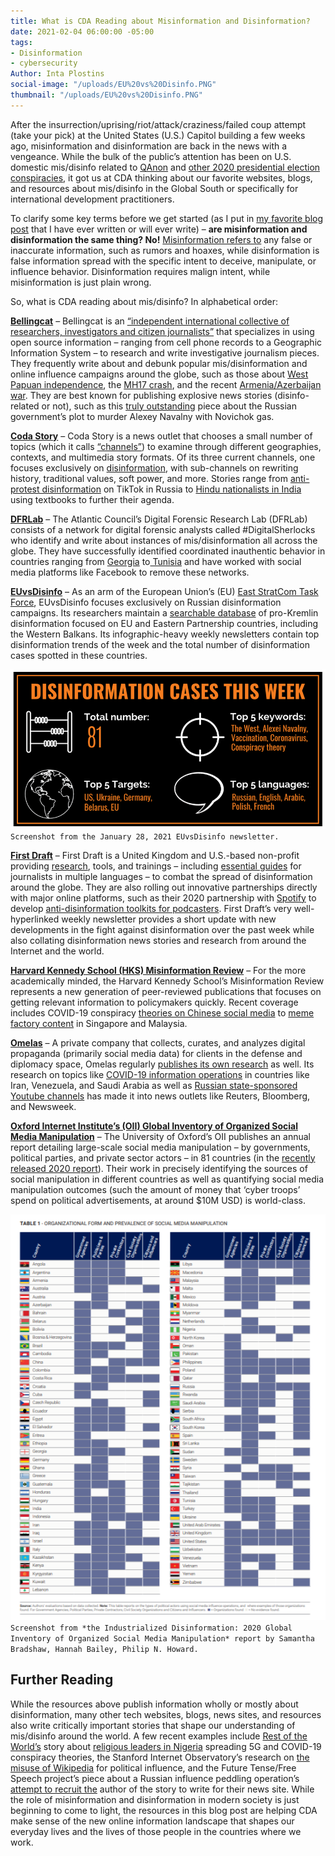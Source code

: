 ```yaml
---
title: What is CDA Reading about Misinformation and Disinformation?
date: 2021-02-04 06:00:00 -05:00
tags:
- Disinformation
- cybersecurity
Author: Inta Plostins
social-image: "/uploads/EU%20vs%20Disinfo.PNG"
thumbnail: "/uploads/EU%20vs%20Disinfo.PNG"
---
```


After the insurrection/uprising/riot/attack/craziness/failed coup attempt (take your pick) at the United States (U.S.) Capitol building a few weeks ago, misinformation and disinformation are back in the news with a vengeance. While the bulk of the public’s attention has been on U.S. domestic mis/disinfo related to [QAnon](https://www.nytimes.com/article/what-is-qanon.html) and [other 2020 presidential election conspiracies](https://www.cbsnews.com/news/presidential-election-2020-conspiracy-theories-debunked/), it got us at CDA thinking about our favorite websites, blogs, and resources about mis/disinfo in the Global South or specifically for international development practitioners.

To clarify some key terms before we get started (as I put in [my favorite blog post](https://dai-global-digital.com/disinformation-and-dating-apps-a-match-made-in-heaven-but-swipe-left-though.html) that I have ever written or will ever write) – **are misinformation and disinformation the same thing? No!** [Misinformation refers to](https://d1e2bohyu2u2w9.cloudfront.net/education/sites/default/files/backgrounder_misinformation.pdf) any false or inaccurate information, such as rumors and hoaxes, while disinformation is false information spread with the specific intent to deceive, manipulate, or influence behavior. Disinformation requires malign intent, while misinformation is just plain wrong.

So, what is CDA reading about mis/disinfo? In alphabetical order:

**[Bellingcat](https://www.bellingcat.com/)** – Bellingcat is an [“independent international collective of researchers, investigators and citizen journalists”](https://www.bellingcat.com/about/) that specializes in using open source information – ranging from cell phone records to a Geographic Information System – to research and write investigative journalism pieces. They frequently write about and debunk popular mis/disinformation and online influence campaigns around the globe, such as those about [West Papuan independence](https://www.bellingcat.com/news/2020/11/11/west-papua-new-online-influence-operation-attempts-to-sway-independence-debate/), the [MH17 crash](https://www.bellingcat.com/news/uk-and-europe/2020/11/12/the-grus-mh17-disinformation-operations-part-1-the-bonanza-media-project/), and the recent [Armenia/Azerbaijan war](https://www.bellingcat.com/news/rest-of-world/2020/10/15/an-execution-in-hadrut-karabakh/). They are best known for publishing explosive news stories (disinfo-related or not), such as this [truly outstanding](https://www.bellingcat.com/news/uk-and-europe/2020/12/14/fsb-team-of-chemical-weapon-experts-implicated-in-alexey-navalny-novichok-poisoning/) piece about the Russian government’s plot to murder Alexey Navalny with Novichok gas.

**[Coda Story](https://www.codastory.com/)** – Coda Story is a news outlet that chooses a small number of topics (which it calls [“channels”](https://www.codastory.com/stayonthestory/about-us/)) to examine through different geographies, contexts, and multimedia story formats. Of its three current channels, one focuses exclusively on [disinformation](https://www.codastory.com/disinformation/), with sub-channels on rewriting history, traditional values, soft power, and more. Stories range from [anti-protest disinformation](https://www.codastory.com/disinformation/russian-anti-protest-influencers/) on TikTok in Russia to [Hindu nationalists in India](https://www.codastory.com/disinformation/india-reframing-history/) using textbooks to further their agenda.

**[DFRLab](https://www.atlanticcouncil.org/programs/digital-forensic-research-lab/)** – The Atlantic Council’s Digital Forensic Research Lab (DFRLab) consists of a network for digital forensic analysts called #DigitalSherlocks who identify and write about instances of mis/disinformation all across the globe. They have successfully identified coordinated inauthentic behavior in countries ranging from [Georgia](https://medium.com/dfrlab/georgian-far-right-and-pro-government-actors-collaborate-in-inauthentic-facebook-network-730b9593a729) to[ Tunisia](https://medium.com/dfrlab/dfrlab-uncovers-tunisia-based-political-influence-operation-on-facebook-8c4d16b90744) and have worked with social media platforms like Facebook to remove these networks.

**[EUvsDisinfo](https://euvsdisinfo.eu/)** – As an arm of the European Union’s (EU) [East StratCom Task Force](https://eeas.europa.eu/headquarters/headquarters-homepage/2116/-questions-and-answers-about-the-east-stratcom-task-force_en), EUvsDisinfo focuses exclusively on Russian disinformation campaigns. Its researchers maintain a [searchable database](https://euvsdisinfo.eu/disinformation-cases/) of pro-Kremlin disinformation focused on EU and Eastern Partnership countries, including the Western Balkans. Its infographic-heavy weekly newsletters contain top disinformation trends of the week and the total number of disinformation cases spotted in these countries.

![EU vs Disinfo.PNG](/uploads/EU%20vs%20Disinfo.PNG)`Screenshot from the January 28, 2021 EUvsDisinfo newsletter.`

**[First Draft](https://firstdraftnews.org/)** – First Draft is a United Kingdom and U.S.-based non-profit providing [research](https://firstdraftnews.org/latest/it-matters-how-platforms-label-manipulated-media-here-are-12-principles-designers-should-follow/), tools, and trainings – including [essential guides](https://firstdraftnews.org/long-form-article/first-drafts-essential-guide-to/?mc_cid=9a5a46fa77&mc_eid=1870f58c7e) for journalists in multiple languages – to combat the spread of disinformation around the globe. They are also rolling out innovative partnerships directly with major online platforms, such as their 2020 partnership with [Spotify](https://www.spotify.com/us/) to develop [anti-disinformation toolkits for podcasters](https://firstdraftnews.org/project/us-2020-spotify-soundcheck-toolkit/). First Draft’s very well-hyperlinked weekly newsletter provides a short update with new developments in the fight against disinformation over the past week while also collating disinformation news stories and research from around the Internet and the world.

**[Harvard Kennedy School (HKS) Misinformation Review](https://misinforeview.hks.harvard.edu/#success)** – For the more academically minded, the Harvard Kennedy School’s  Misinformation Review represents a new generation of peer-reviewed publications that focuses on getting relevant information to policymakers quickly. Recent coverage includes COVID-19 conspiracy [theories on Chinese social media](https://misinforeview.hks.harvard.edu/article/conspiracy-and-debunking-narratives-about-covid-19-origins-on-chinese-social-media-how-it-started-and-who-is-to-blame/) to [meme factory content](https://misinforeview.hks.harvard.edu/article/meme-factory-cultures-and-content-pivoting-in-singapore-and-malaysia-during-covid-19/) in Singapore and Malaysia.

**[Omelas](https://www.omelas.io/)** – A private company that collects, curates, and analyzes digital propaganda (primarily social media data) for clients in the defense and diplomacy space, Omelas regularly [publishes its own research](https://www.omelas.io/thought-leadership) as well. Its research on topics like [COVID-19 information operations](https://www.omelas.io/viral-overload) in countries like Iran, Venezuela, and Saudi Arabia as well as [Russian state-sponsored Youtube channels](https://www.reuters.com/article/us-alphabet-google-youtube-russia-idUSKCN1T80JP) has made it into news outlets like Reuters, Bloomberg, and Newsweek.

**[Oxford Internet Institute’s (OII) Global Inventory of Organized Social Media Manipulation](https://comprop.oii.ox.ac.uk/research/posts/industrialized-disinformation/)** – The University of Oxford’s OII publishes an annual report detailing large-scale social media manipulation – by governments, political parties, and private sector actors – in 81 countries (in the [recently released 2020 report](https://comprop.oii.ox.ac.uk/wp-content/uploads/sites/127/2021/01/CyberTroop-Report20-FINALv.3.pdf)). Their work in precisely identifying the sources of social manipulation in different countries as well as quantifying social media manipulation outcomes (such the amount of money that ‘cyber troops’ spend on political advertisements, at around $10M USD) is world-class.

![Oxford.PNG](/uploads/Oxford.PNG)`Screenshot from *the Industrialized Disinformation: 2020 Global Inventory of Organized Social Media Manipulation* report by Samantha Bradshaw, Hannah Bailey, Philip N. Howard.`

## Further Reading

While the resources above publish information wholly or mostly about disinformation, many other tech websites, blogs, news sites, and resources also write critically important stories that shape our understanding of mis/disinfo around the world. A few recent examples include [Rest of the World’s](https://restofworld.org/) story about [religious leaders in Nigeria](https://restofworld.org/2020/nigeria-covid-5g-misinformation/) spreading 5G and COVID-19 conspiracy theories, the Stanford Internet Observatory’s research on [the misuse of Wikipedia](https://cyber.fsi.stanford.edu/io/news/wikipedia-part-one) for political influence, and the Future Tense/Free Speech project’s piece about a Russian influence peddling operation’s [attempt to recruit the](https://slate.com/technology/2020/09/peace-data-russia-disinformation-facebook.html) author of the story to write for their news site. While the role of misinformation and disinformation in modern society is just beginning to come to light, the resources in this blog post are helping CDA make sense of the new online information landscape that shapes our everyday lives and the lives of those people in the countries where we work.